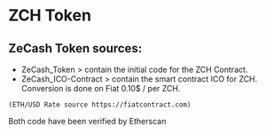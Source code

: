 # ZCH Token
## ZeCash Token sources:

* ZeCash_Token >  contain the initial code for the ZCH Contract.
* ZeCash_ICO-Contract >  contain the smart contract ICO for ZCH. Conversion is done on Fiat 0.10$ / per ZCH. 
```
(ETH/USD Rate source https://fiatcontract.com)
```


Both code have been verified by Etherscan
